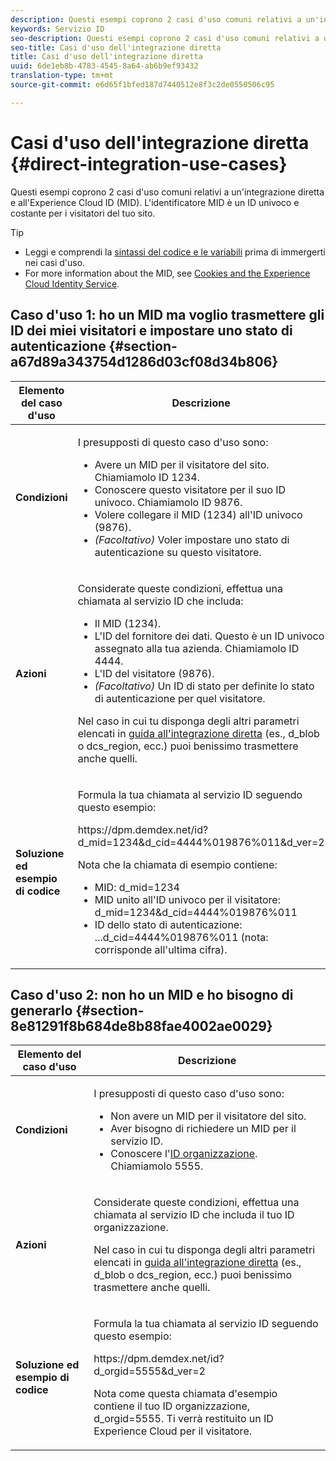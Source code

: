 ```yaml
---
description: Questi esempi coprono 2 casi d'uso comuni relativi a un'integrazione diretta e all'Experience Cloud ID (MID). L'identificatore MID è un ID univoco e costante per i visitatori del tuo sito.
keywords: Servizio ID
seo-description: Questi esempi coprono 2 casi d'uso comuni relativi a un'integrazione diretta e all'Experience Cloud ID (MID). L'identificatore MID è un ID univoco e costante per i visitatori del tuo sito.
seo-title: Casi d'uso dell'integrazione diretta
title: Casi d'uso dell'integrazione diretta
uuid: 6de1eb8b-4783-4545-8a64-ab6b9ef93432
translation-type: tm+mt
source-git-commit: e6d65f1bfed187d7440512e8f3c2de0550506c95

---
```



# Casi d'uso dell'integrazione diretta {#direct-integration-use-cases}

Questi esempi coprono 2 casi d'uso comuni relativi a un'integrazione diretta e all'Experience Cloud ID (MID). L'identificatore MID è un ID univoco e costante per i visitatori del tuo sito.

>[!TIP]
>
>* Leggi e comprendi la [sintassi del codice e le variabili](../implementation-guides/direct-integration.md#concept-4cd3206a84bb4687af0b312ae09648b9) prima di immergerti nei casi d'uso.
>* For more information about the MID, see [Cookies and the Experience Cloud Identity Service](../introduction/cookies.md).
>



## Caso d'uso 1: ho un MID ma voglio trasmettere gli ID dei miei visitatori e impostare uno stato di autenticazione {#section-a67d89a343754d1286d03cf08d34b806}

<table id="table_DA8840FCB51541109FE6DF20430E8924"> 
 <thead> 
  <tr> 
   <th colname="col1" class="entry"> Elemento del caso d'uso </th> 
   <th colname="col2" class="entry"> Descrizione </th> 
  </tr> 
 </thead>
 <tbody> 
  <tr> 
   <td colname="col1"> <p> <b>Condizioni</b> </p> </td> 
   <td colname="col2"> <p>I presupposti di questo caso d'uso sono: </p> 
    <ul id="ul_F20231F83EE84889B78971A64E758757"> 
     <li id="li_20F3E96493724CD2BAF4B20AEE5CBF23">Avere un MID per il visitatore del sito. Chiamiamolo ID 1234. </li> 
     <li id="li_A358C58CC58C4FCBB7250F5ED108AA71">Conoscere questo visitatore per il suo ID univoco. Chiamiamolo ID 9876. </li> 
     <li id="li_D93CE7182EBE4927A5C7A0BF414C03BC">Volere collegare il MID (1234) all'ID univoco (9876). </li> 
     <li id="li_4611146E56624C2AB647733487A3F046"> <i>(Facoltativo)</i> Voler impostare uno stato di autenticazione su questo visitatore. </li> 
    </ul> </td> 
  </tr> 
  <tr> 
   <td colname="col1"> <p> <b>Azioni</b> </p> </td> 
   <td colname="col2"> <p>Considerate queste condizioni, effettua una chiamata al servizio ID che includa: </p> 
    <ul id="ul_9ECB1A65266644E89E949C57D202D5A4"> 
     <li id="li_10A6F5A9C54D44A08F4F2E405E6019E2">Il MID (1234). </li> 
     <li id="li_4869572B40E54C54B88A2474DAC475A8">L'ID del fornitore dei dati. Questo è un ID univoco assegnato alla tua azienda. Chiamiamolo ID 4444. </li> 
     <li id="li_05C8ED47488C4E289D84093127EC7B19">L'ID del visitatore (9876). </li> 
     <li id="li_3D1556AD18C843828A362CC604A9F76B"> <i>(Facoltativo)</i> Un ID di stato per definite lo stato di autenticazione per quel visitatore. </li> 
    </ul> <p>Nel caso in cui tu disponga degli altri parametri elencati in <a href="../implementation-guides/direct-integration.md#concept-4cd3206a84bb4687af0b312ae09648b9" format="dita" scope="local">guida all'integrazione diretta</a> (es.,<span class="codeph"> d_blob</span> o <span class="codeph">dcs_region</span>, ecc.) puoi benissimo trasmettere anche quelli. </p> </td> 
  </tr> 
  <tr> 
   <td colname="col1"> <p> <b>Soluzione ed esempio di codice</b> </p> </td> 
   <td colname="col2"> <p>Formula la tua chiamata al servizio ID seguendo questo esempio: </p> <p> <span class="codeph">https://dpm.demdex.net/id?d_mid=1234&amp;d_cid=4444%019876%011&amp;d_ver=2</span> </p> <p>Nota che la chiamata di esempio contiene: </p> 
    <ul id="ul_0667FBFD8D3C46BDBD027F484691EC97"> 
     <li id="li_FAB1FAE703DB48D1A32EE72684028964">MID: <span class="codeph">d_mid=1234</span> </li> 
     <li id="li_C97B74FF444F4BB4B4A5CB1CBBE52249">MID unito all'ID univoco per il visitatore: <span class="codeph">d_mid=1234&amp;d_cid=4444%019876%011</span> </li> 
     <li id="li_D428DBF765234DD78DDF152C5EE8AB69">ID dello stato di autenticazione: <span class="codeph">...d_cid=4444%019876%011</span> (nota: corrisponde all'ultima cifra). </li> 
    </ul> </td> 
  </tr> 
 </tbody> 
</table>

## Caso d'uso 2: non ho un MID e ho bisogno di generarlo {#section-8e81291f8b684de8b88fae4002ae0029}

<table id="table_666A92693F8A413096DF6A64770C1141"> 
 <thead> 
  <tr> 
   <th colname="col1" class="entry"> Elemento del caso d'uso </th> 
   <th colname="col2" class="entry"> Descrizione </th> 
  </tr> 
 </thead>
 <tbody> 
  <tr> 
   <td colname="col1"> <p> <b>Condizioni</b> </p> </td> 
   <td colname="col2"> <p>I presupposti di questo caso d'uso sono: </p> 
    <ul id="ul_BF3BD821907B46A4B2EFA63146D35722"> 
     <li id="li_E658AE0671D14558B65FDD8992F25996">Non avere un MID per il visitatore del sito. </li> 
     <li id="li_28A48BB3F71C4E4297F95A2D3E10AD7B">Aver bisogno di richiedere un MID per il servizio ID. </li> 
     <li id="li_E2C306B9308D41E5BFE2F23EF48F5A41">Conoscere l'<a href="../reference/requirements.md#section-a02f537129a64ffbb690d5738d360c26" format="dita" scope="local">ID organizzazione</a>. Chiamiamolo 5555. </li> 
    </ul> </td> 
  </tr> 
  <tr> 
   <td colname="col1"> <p> <b>Azioni</b> </p> </td> 
   <td colname="col2"> <p>Considerate queste condizioni, effettua una chiamata al servizio ID che includa il tuo ID organizzazione. </p> <p>Nel caso in cui tu disponga degli altri parametri elencati in <a href="../implementation-guides/direct-integration.md#concept-4cd3206a84bb4687af0b312ae09648b9" format="dita" scope="local">guida all'integrazione diretta</a> (es.,<span class="codeph"> d_blob</span> o <span class="codeph">dcs_region</span>, ecc.) puoi benissimo trasmettere anche quelli. </p> </td> 
  </tr> 
  <tr> 
   <td colname="col1"> <p> <b>Soluzione ed esempio di codice</b> </p> </td> 
   <td colname="col2"> <p>Formula la tua chiamata al servizio ID seguendo questo esempio: </p> <p> <span class="codeph">https://dpm.demdex.net/id?d_orgid=5555&amp;d_ver=2</span> </p> <p>Nota come questa chiamata d'esempio contiene il tuo ID organizzazione, <span class="codeph">d_orgid=5555</span>. Ti verrà restituito un ID <span class="keyword">Experience Cloud</span> per il visitatore. </p> </td> 
  </tr> 
 </tbody> 
</table>


